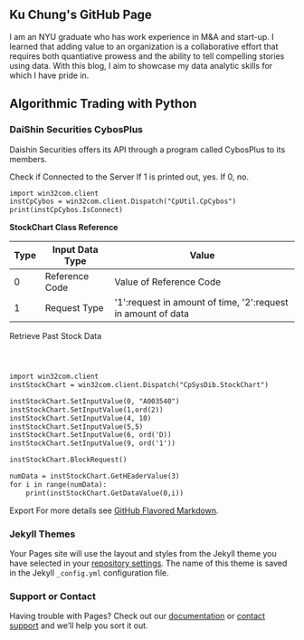 ## Ku Chung's GitHub Page

I am an NYU graduate who has work experience in M&A and start-up. I learned that adding value to an organization is a collaborative effort that requires both quantiative prowess and the ability to tell compelling stories using data. With this blog, I aim to showcase my data analytic skills for which I have pride in.

## Algorithmic Trading with Python

### DaiShin Securities CybosPlus

Daishin Securities offers its API through a program called CybosPlus to its members.

Check if Connected to the Server
If 1 is printed out, yes. If 0, no. 
```markdown
import win32com.client
instCpCybos = win32com.client.Dispatch("CpUtil.CpCybos")
print(instCpCybos.IsConnect)
```
__StockChart Class Reference__

 |Type|Input Data Type|Value|
 |---|---|---|
 |0|Reference Code|Value of Reference Code|
 |1|Request Type|'1':request in amount of time, '2':request in amount of data|


Retrieve Past Stock Data
```markdown



import win32com.client
instStockChart = win32com.client.Dispatch("CpSysDib.StockChart")

instStockChart.SetInputValue(0, "A003540")
instStockChart.SetInputValue(1,ord(2))
instStockChart.SetInputValue(4, 10)
instStockChart.SetInputValue(5,5)
instStockChart.SetInputValue(6, ord('D))
instStockChart.SetInputValue(9, ord('1'))

instStockChart.BlockRequest()

numData = instStockChart.GetHEaderValue(3)
for i in range(numData):
    print(instStockChart.GetDataValue(0,i))

```
Export 
For more details see [GitHub Flavored Markdown](https://guides.github.com/features/mastering-markdown/).

### Jekyll Themes

Your Pages site will use the layout and styles from the Jekyll theme you have selected in your [repository settings](https://github.com/ku0107/kusangchung/settings). The name of this theme is saved in the Jekyll `_config.yml` configuration file.

### Support or Contact

Having trouble with Pages? Check out our [documentation](https://help.github.com/categories/github-pages-basics/) or [contact support](https://github.com/contact) and we’ll help you sort it out.
